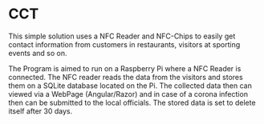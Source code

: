 # CCT

This simple solution uses a NFC Reader and NFC-Chips to easily get contact information from customers in restaurants, visitors at sporting events and so on.

The Program is aimed to run on a Raspberry Pi where a NFC Reader is connected. The NFC reader reads the data from the visitors and stores them on a SQLite database located on the Pi. The collected data then can viewed via a WebPage (Angular/Razor) and in case of a corona infection then can be submitted to the local officials. The stored data is set to delete itself after 30 days.
